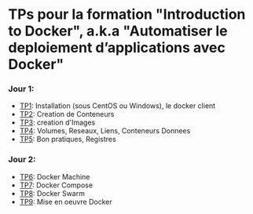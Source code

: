 # TPs pour la formation "Introduction to Docker", a.k.a "Automatiser le deploiement d’applications avec Docker"

### Jour 1:
- [TP1](TP1_Installation_Docker): Installation (sous CentOS ou Windows), le docker client
- [TP2](TP2_ContainerCreation.md): Creation de Conteneurs
- [TP3](TP3_ImageCreation.md): creation d'Images
- [TP4](TP4_Volumes_Networks.md): Volumes, Reseaux, Liens, Conteneurs Donnees
- [TP5](TP5_BonPratiques_Registres.md): Bon pratiques, Registres
### Jour 2:
- [TP6](TP6_DockerMachine.md): Docker Machine
- [TP7](TP7_DockerCompose.md): Docker Compose
- [TP8](TP8_DockerSwarm.md): Docker Swarm
- [TP9](TP9_MiseEnOeuvreDocker.md): Mise en oeuvre Docker
